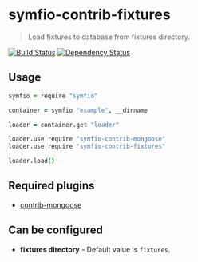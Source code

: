 # symfio-contrib-fixtures

> Load fixtures to database from fixtures directory.

[![Build Status](http://teamcity.rithis.com/httpAuth/app/rest/builds/buildType:id:bt14,branch:master/statusIcon?guest=1)](http://teamcity.rithis.com/viewType.html?buildTypeId=bt14&guest=1)
[![Dependency Status](https://gemnasium.com/symfio/symfio-contrib-fixtures.png)](https://gemnasium.com/symfio/symfio-contrib-fixtures)

## Usage

```coffee
symfio = require "symfio"

container = symfio "example", __dirname

loader = container.get "loader"

loader.use require "symfio-contrib-mongoose"
loader.use require "symfio-contrib-fixtures"

loader.load()
```

## Required plugins

* [contrib-mongoose](https://github.com/symfio/symfio-contrib-mongoose)

## Can be configured

* __fixtures directory__ - Default value is `fixtures`.
